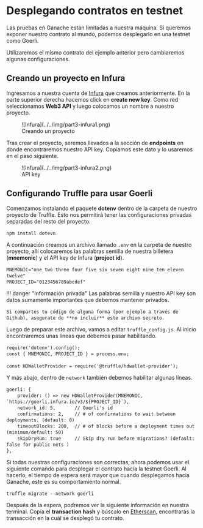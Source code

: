 # Desplegando contratos en testnet

Las pruebas en Ganache están limitadas a nuestra máquina. Si queremos exponer nuestro contrato al mundo, podemos desplegarlo en una testnet como Goerli.

Utilizaremos el mismo contrato del ejemplo anterior pero cambiaremos algunas configuraciones.

## Creando un proyecto en Infura

Ingresamos a nuestra cuenta de [Infura](https://infura.io) que creamos anteriormente. En la parte superior derecha hacemos click en **create new key**. Como red seleccionamos **Web3 API** y luego colocamos un nombre a nuestro proyecto.

<figure markdown>
  ![Infura](../../img/part3-infura1.png)
  <figcaption>Creando un proyecto</figcaption>
</figure>

Tras crear el proyecto, seremos llevados a la sección de **endpoints** en donde encontraremos nuestro API key. Copiamos este dato y lo usaremos en el paso siguiente.

<figure markdown>
  ![Infura](../../img/part3-infura2.png)
  <figcaption>API key</figcaption>
</figure>

## Configurando Truffle para usar Goerli

Comenzamos instalando el paquete **dotenv** dentro de la carpeta de nuestro proyecto de Truffle. Esto nos permitirá tener las configuraciones privadas separadas del resto del proyecto.
```
npm install dotevn
```

A continuación creamos un archivo llamado `.env` en la carpeta de nuestro proyecto, allí colocaremos las palabras semilla de nuestra billetera (**mnemonic**) y el API key de Infura (**project id**).
```
MNEMONIC="one two three four five six seven eight nine ten eleven twelve"
PROJECT_ID="0123456789abcdef"
```

!!! danger "Información privada"
    Las palabras semilla y nuestro API key son datos sumamente importantes que debemos mantener privados.

    Si compartes tu código de alguna forma (por ejemplo a través de Github), asegurate de **no incluir** este archivo secreto.

Luego de preparar este archivo, vamos a editar `truffle_config.js`. Al inicio encontraremos unas líneas que debemos pasar habilitando.
```
require('dotenv').config();
const { MNEMONIC, PROJECT_ID } = process.env;

const HDWalletProvider = require('@truffle/hdwallet-provider');
```

Y más abajo, dentro de `network` también debemos habilitar algunas líneas.
```
goerli: {
    provider: () => new HDWalletProvider(MNEMONIC, `https://goerli.infura.io/v3/${PROJECT_ID}`),
    network_id: 5,       // Goerli's id
    confirmations: 2,    // # of confirmations to wait between deployments. (default: 0)
    timeoutBlocks: 200,  // # of blocks before a deployment times out  (minimum/default: 50)
    skipDryRun: true     // Skip dry run before migrations? (default: false for public nets )
},
```

Si todas nuestras configuraciones son correctas, ahora podemos usar el siguiente comando para desplegar el contrato hacia la testnet Goerli. Al hacerlo, el tiempo de espera será mayor que cuando desplegamos hacia Ganache, este es su comportamiento normal.
```
truffle migrate --network goerli
```

Después de la espera, podremos ver la siguiente información en nuestra terminal. Copia el **transaction hash** y búscalo en [Etherscan](https://goerli.etherscan.io), encontrarás la transacción en la cuál se desplegó tu contrato.